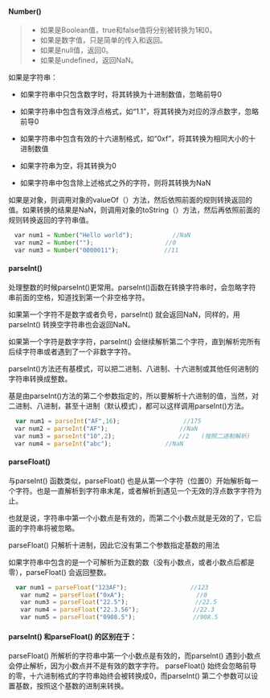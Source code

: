 
####  Number()
>* 如果是Boolean值，true和false值将分别被转换为1和0。
>* 如果是数字值，只是简单的传入和返回。
>* 如果是null值，返回0。
>* 如果是undefined，返回NaN。

如果是字符串：

  * 如果字符串中只包含数字时，将其转换为十进制数值，忽略前导0

  * 如果字符串中包含有效浮点格式，如“1.1”，将其转换为对应的浮点数字，忽略前导0

  * 如果字符串中包含有效的十六进制格式，如“0xf”，将其转换为相同大小的十进制数值

  * 如果字符串为空，将其转换为0

  * 如果字符串中包含除上述格式之外的字符，则将其转换为NaN

如果是对象，则调用对象的valueOf（）方法，然后依照前面的规则转换返回的值。如果转换的结果是NaN，则调用对象的toString（）方法，然后再依照前面的规则转换返回的字符串值。

```js
　var num1 = Number("Hello world");　　　　　　 //NaN
　var num2 = Number("");　　　　　　　　　　　　//0
　var num3 = Number("0000011");　　　　　　　 //11
```


#### parseInt()

处理整数的时候parseInt()更常用。parseInt()函数在转换字符串时，会忽略字符串前面的空格，知道找到第一个非空格字符。

如果第一个字符不是数字或者负号，parseInt() 就会返回NaN，同样的，用parseInt() 转换空字符串也会返回NaN。

如果第一个字符是数字字符，parseInt() 会继续解析第二个字符，直到解析完所有后续字符串或者遇到了一个非数字字符。

parseInt()方法还有基模式，可以把二进制、八进制、十六进制或其他任何进制的字符串转换成整数。

基是由parseInt()方法的第二个参数指定的，所以要解析十六进制的值，当然，对二进制、八进制，甚至十进制（默认模式），都可以这样调用parseInt()方法。

```js
  var num1 = parseInt("AF",16);　　　　　　 　　　　//175
　var num2 = parseInt("AF");　　　　　　　　　　　　//NaN
　var num3 = parseInt("10",2);　　　　　　　 　　　//2　　(按照二进制解析)
　var num4 = parseInt("abc");　　　　　　　　　//NaN
```

#### parseFloat()

 与parseInt() 函数类似，parseFloat() 也是从第一个字符（位置0）开始解析每一个字符。也是一直解析到字符串末尾，或者解析到遇见一个无效的浮点数字字符为止。

 也就是说，字符串中第一个小数点是有效的，而第二个小数点就是无效的了，它后面的字符串将被忽略。

 parseFloat() 只解析十进制，因此它没有第二个参数指定基数的用法

 如果字符串中包含的是一个可解析为正数的数（没有小数点，或者小数点后都是零），parseFloat() 会返回整数。

 ```js
   var num1 = parseFloat("123AF");　　　　　　 　　　　//123
　　var num2 = parseFloat("0xA");　　　　　　　　　　　　//0
　　var num3 = parseFloat("22.5");　　　　　　　 　　　 //22.5
　　var num4 = parseFloat("22.3.56");　　　　　　　　　//22.3
　　var num5 = parseFloat("0908.5");　　　　　　　　　 //908.5
```


####  parseInt() 和parseFloat() 的区别在于：
parseFloat() 所解析的字符串中第一个小数点是有效的，而parseInt() 遇到小数点会停止解析，因为小数点并不是有效的数字字符。
parseFloat() 始终会忽略前导的零，十六进制格式的字符串始终会被转换成0，而parseInt() 第二个参数可以设置基数，按照这个基数的进制来转换。